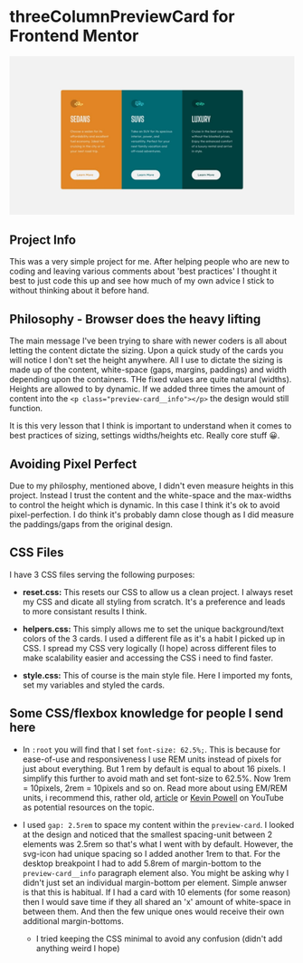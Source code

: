 # threeColumnPreviewCard for Frontend Mentor

![project preview](/design/desktop-design.jpg)

## Project Info

This was a very simple project for me. After helping people who are new to
coding and leaving various comments about 'best practices' I thought it best to
just code this up and see how much of my own advice I stick to without thinking
about it before hand.

## Philosophy - Browser does the heavy lifting

The main message I've been trying to share with newer coders is all about
letting the content dictate the sizing. Upon a quick study of the cards you will
notice I don't set the height anywhere. All I use to dictate the sizing is made
up of the content, white-space (gaps, margins, paddings) and width depending
upon the containers. THe fixed values are quite natural (widths). Heights are
allowed to by dynamic. If we added three times the amount of content into the
`<p class="preview-card__info"></p>` the design would still function. 

It is this very lesson that I think is important to understand when it comes to
best practices of sizing, settings widths/heights etc. Really core stuff 😀.

## Avoiding Pixel Perfect

Due to my philosphy, mentioned above, I didn't even measure heights in this
project. Instead I trust the content and the white-space and the max-widths to
control the height which is dynamic. In this case I think it's ok to avoid
pixel-perfection. I do think it's probably damn close though as I did measure
the paddings/gaps from the original design.

## CSS Files

I have 3 CSS files serving the following purposes:

- **reset.css:** This resets our CSS to allow us a clean project. I always reset
  my CSS and dicate all styling from scratch. It's a preference and leads to
  more consistant results I think.

- **helpers.css:** This simply allows me to set the unique background/text
  colors of the 3 cards. I used a different file as it's a habit I picked up in
  CSS. I spread my CSS very logically (I hope) across different files to make
  scalability easier and accessing the CSS i need to find faster.

- **style.css:** This of course is the main style file. Here I imported my
  fonts, set my variables and styled the cards. 


## Some CSS/flexbox knowledge for people I send here

- In `:root` you will find that I set `font-size: 62.5%;`. This is because for
  ease-of-use and responsiveness I use REM units instead of pixels for just
  about everything. But 1 rem by default is equal to about 16 pixels. I simplify
  this further to avoid math and set font-size to 62.5%. Now 1rem = 10pixels,
  2rem = 10pixels and so on. Read more about using EM/REM units, i recommend
  this, rather old, [article](https://j.eremy.net/confused-about-rem-and-em/) or [Kevin Powell](https://www.youtube.com/watch?v=_-aDOAMmDHI) on
  YouTube as potential resources on the topic. 

- I used `gap: 2.5rem` to space my content within the `preview-card`. I looked
  at the design and noticed that the smallest spacing-unit between 2 elements
  was 2.5rem so that's what I went with by default. However, the svg-icon had
  unique spacing so I added another 1rem to that. For the desktop breakpoint I
  had to add 5.8rem of margin-bottom to the `preview-card__info` paragraph
  element also. You might be asking why I didn't just set an individual
  margin-bottom per element. Simple anwser is that this is habitual. If I had a
  card with 10 elements (for some reason) then I would save time if they all
  shared an 'x' amount of white-space in between them. And then the few unique
  ones would receive their own additional margin-bottoms. 

  - I tried keeping the CSS minimal to avoid any confusion (didn't add anything
    weird I hope)
